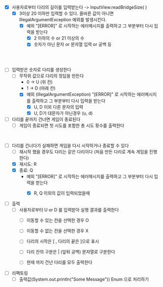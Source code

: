 - [x] 사용자로부터 다리의 길이를 입력받는다 -> InputView.readBridgeSize( )
  - [x] 3이상 20 이하만 입력할 수 있다. 올바른 값이 아니면 IllegalArgumentException 예외를 발생시킨다.
    - [x] 예외 "[ERROR]" 로 시작하는 에러메시지를 출력하고 그 부분부터 다시 입력을 받는다
      - [x] 2 이하의 수 or 21 이상의 수
      - [x] 숫자가 아닌 문자 or 문자열 입력 or 공백 등

<br> <br>

- [ ] 입력받은 숫자로 다리를 생성한다
  - [ ] 무작위 값으로 다리의 정답을 만든다
    - 0 -> U (위 칸)
    - 1 -> D (아래 칸)
    - [x] 예외 (IllegalArgumentException) "[ERROR]" 로 시작하는 에러메시지를 출력하고 그 부분부터 다시 입력을 받는다
      - [x] U, D 이외 다른 문자의 입력
      - [x] U, D가 대문자가 아닌경우 (u, d)

- [ ] 다리를 끝까지 건너면 게임이 종료된다
  - [ ] 게임이 종료되면 첫 시도를 포함한 총 시도 횟수를 출력한다

<br>

- [ ] 다리를 건너다가 실패하면 게임을 다시 시작하거나 종료할 수 있다
  - [ ] 재시작 했을 경우도 다리는 같은 다리이다 (처음 만든 다리로 계속 게임을 진행한다)
  - [x] 재시도: R
  - [x] 종료: Q
    - 예외 "[ERROR]" 로 시작하는 에러메시지를 출력하고 그 부분부터 다시 입력을 받는다
      - [x] R, Q 이외의 값이 입력되었을때


- [ ] 출력
  - [ ] 사용자로부터 U or D 를 입력받아 실행 결과를 출력한다
    - [ ] 이동할 수 있는 칸을 선택한 경우 O
    - [ ] 이동할 수 없는 칸을 선택한 경우 X
    - [ ] 다리의 시작은 [ , 다리의 끝은 ]으로 표시
    - [ ] 다리 칸의 구분은 | (앞뒤 공백) 문자열로 구분한다
    - [ ] 현재 까지 건넌 다리를 모두 출력한다


- [ ] 리팩토링
  - [ ] 출력값(System.out.println("Some Message")) Enum 으로 처리하기